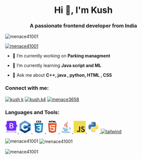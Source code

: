 <h1 align="center">Hi 👋, I'm Kush</h1>
<h3 align="center">A passionate frontend developer from India</h3>

<p align="left"> <img src="https://komarev.com/ghpvc/?username=menace41001&label=Profile%20views&color=0e75b6&style=flat" alt="menace41001" /> </p>

<p align="left"> <a href="https://github.com/ryo-ma/github-profile-trophy"><img src="https://github-profile-trophy.vercel.app/?username=menace41001" alt="menace41001" /></a> </p>

- 🔭 I’m currently working on **Parking managment**

- 🌱 I’m currently learning **Java script and ML**

- 💬 Ask me about **C++, java , python, HTML , CSS**

<h3 align="left">Connect with me:</h3>
<p align="left">
<a href="https://linkedin.com/in/kush k" target="blank"><img align="center" src="https://raw.githubusercontent.com/rahuldkjain/github-profile-readme-generator/master/src/images/icons/Social/linked-in-alt.svg" alt="kush k" height="30" width="40" /></a>
<a href="https://instagram.com/kush.k4" target="blank"><img align="center" src="https://raw.githubusercontent.com/rahuldkjain/github-profile-readme-generator/master/src/images/icons/Social/instagram.svg" alt="kush.k4" height="30" width="40" /></a>
<a href="https://discord.gg/menace3658" target="blank"><img align="center" src="https://raw.githubusercontent.com/rahuldkjain/github-profile-readme-generator/master/src/images/icons/Social/discord.svg" alt="menace3658" height="30" width="40" /></a>
</p>

<h3 align="left">Languages and Tools:</h3>
<p align="left"> <a href="https://getbootstrap.com" target="_blank" rel="noreferrer"> <img src="https://raw.githubusercontent.com/devicons/devicon/master/icons/bootstrap/bootstrap-plain-wordmark.svg" alt="bootstrap" width="40" height="40"/> </a> <a href="https://www.w3schools.com/cpp/" target="_blank" rel="noreferrer"> <img src="https://raw.githubusercontent.com/devicons/devicon/master/icons/cplusplus/cplusplus-original.svg" alt="cplusplus" width="40" height="40"/> </a> <a href="https://www.w3schools.com/css/" target="_blank" rel="noreferrer"> <img src="https://raw.githubusercontent.com/devicons/devicon/master/icons/css3/css3-original-wordmark.svg" alt="css3" width="40" height="40"/> </a> <a href="https://www.w3.org/html/" target="_blank" rel="noreferrer"> <img src="https://raw.githubusercontent.com/devicons/devicon/master/icons/html5/html5-original-wordmark.svg" alt="html5" width="40" height="40"/> </a> <a href="https://www.java.com" target="_blank" rel="noreferrer"> <img src="https://raw.githubusercontent.com/devicons/devicon/master/icons/java/java-original.svg" alt="java" width="40" height="40"/> </a> <a href="https://developer.mozilla.org/en-US/docs/Web/JavaScript" target="_blank" rel="noreferrer"> <img src="https://raw.githubusercontent.com/devicons/devicon/master/icons/javascript/javascript-original.svg" alt="javascript" width="40" height="40"/> </a> <a href="https://www.python.org" target="_blank" rel="noreferrer"> <img src="https://raw.githubusercontent.com/devicons/devicon/master/icons/python/python-original.svg" alt="python" width="40" height="40"/> </a> <a href="https://tailwindcss.com/" target="_blank" rel="noreferrer"> <img src="https://www.vectorlogo.zone/logos/tailwindcss/tailwindcss-icon.svg" alt="tailwind" width="40" height="40"/> </a> </p>

<p><img align="left" src="https://github-readme-stats.vercel.app/api/top-langs?username=menace41001&show_icons=true&locale=en&layout=compact" alt="menace41001" /></p>

<p>&nbsp;<img align="center" src="https://github-readme-stats.vercel.app/api?username=menace41001&show_icons=true&locale=en" alt="menace41001" /></p>

<p><img align="center" src="https://github-readme-streak-stats.herokuapp.com/?user=menace41001&" alt="menace41001" /></p>
